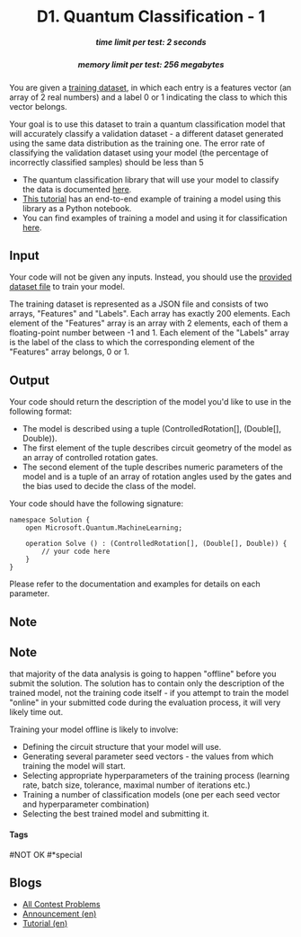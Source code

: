 <h1 style='text-align: center;'> D1. Quantum Classification - 1</h1>

<h5 style='text-align: center;'>time limit per test: 2 seconds</h5>
<h5 style='text-align: center;'>memory limit per test: 256 megabytes</h5>

You are given a [training dataset](https://assets.codeforces.com/rounds/1356/training_data1.json), in which each entry is a features vector (an array of 2 real numbers) and a label 0 or 1 indicating the class to which this vector belongs.

Your goal is to use this dataset to train a quantum classification model that will accurately classify a validation dataset - a different dataset generated using the same data distribution as the training one. The error rate of classifying the validation dataset using your model (the percentage of incorrectly classified samples) should be less than 5 

* The quantum classification library that will use your model to classify the data is documented [here](https://docs.microsoft.com/quantum/libraries/machine-learning/).
* [This tutorial](https://github.com/microsoft/MLADS2020-QuantumClassification) has an end-to-end example of training a model using this library as a Python notebook.
* You can find examples of training a model and using it for classification [here](https://github.com/microsoft/Quantum/tree/master/samples/machine-learning/).
## Input

Your code will not be given any inputs. Instead, you should use the [provided dataset file](https://assets.codeforces.com/rounds/1356/training_data1.json) to train your model.

The training dataset is represented as a JSON file and consists of two arrays, "Features" and "Labels". Each array has exactly 200 elements. Each element of the "Features" array is an array with 2 elements, each of them a floating-point number between -1 and 1. Each element of the "Labels" array is the label of the class to which the corresponding element of the "Features" array belongs, 0 or 1.

## Output

Your code should return the description of the model you'd like to use in the following format:

* The model is described using a tuple (ControlledRotation[], (Double[], Double)).
* The first element of the tuple describes circuit geometry of the model as an array of controlled rotation gates.
* The second element of the tuple describes numeric parameters of the model and is a tuple of an array of rotation angles used by the gates and the bias used to decide the class of the model.

Your code should have the following signature:


```text
namespace Solution {  
    open Microsoft.Quantum.MachineLearning;  
  
    operation Solve () : (ControlledRotation[], (Double[], Double)) {  
        // your code here  
    }  
}
```
Please refer to the documentation and examples for details on each parameter.

## Note

## Note

 that majority of the data analysis is going to happen "offline" before you submit the solution. The solution has to contain only the description of the trained model, not the training code itself - if you attempt to train the model "online" in your submitted code during the evaluation process, it will very likely time out.

Training your model offline is likely to involve:

* Defining the circuit structure that your model will use.
* Generating several parameter seed vectors - the values from which training the model will start.
* Selecting appropriate hyperparameters of the training process (learning rate, batch size, tolerance, maximal number of iterations etc.)
* Training a number of classification models (one per each seed vector and hyperparameter combination)
* Selecting the best trained model and submitting it.


#### Tags 

#NOT OK #*special 

## Blogs
- [All Contest Problems](../Microsoft_Q_Coding_Contest_-_Summer_2020_-_Warmup.md)
- [Announcement (en)](../blogs/Announcement_(en).md)
- [Tutorial (en)](../blogs/Tutorial_(en).md)
